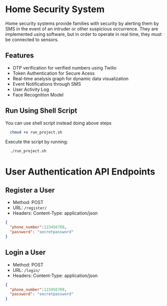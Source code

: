 
# Home Security System

Home security systems provide families with security by alerting them by SMS in the event of an intruder or other suspicious occurrence. They are implemented using software, but in order to operate in real time, they must be connected to sensors.

## Features

- OTP verification for verified numbers using Twilio
- Token Authentication for Secure Acess
- Real-time analysis graph for dynamic data visualization
- Event Notifications through SMS
- User Activity Log
- Face Recognition Model

## Run Using Shell Script
You can use shell script instead doing above steps

```bash
  chmod +x run_project.sh
```

Execute the script by running:
```bash
  ./run_project.sh
```

# User Authentication API Endpoints

## Register a User
- Method: POST
- URL: `/register/`
- Headers: Content-Type: application/json

```json
{
  "phone_number":123456789,
  "password": "secretpassword"
}

```

## Login a User

- Method: POST
- URL: `/login/`
- Headers: Content-Type: application/json

```json
{
  "phone_number":123456789,
  "password": "secretpassword"
}
```




